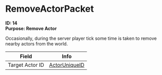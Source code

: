 # RemoveActorPacket

**ID: 14**  
**Purpose: Remove Actor**  

Occasionally, during the server player tick some time is taken to remove nearby actors from the world.

<table><thead><tr><th>Field</th><th>Info</th></tr></thead><tbody>
<tr><td>Target Actor ID</td><td><a href="../types/ActorUniqueID.md">ActorUniqueID</a></td></tr>
</tbody></table>